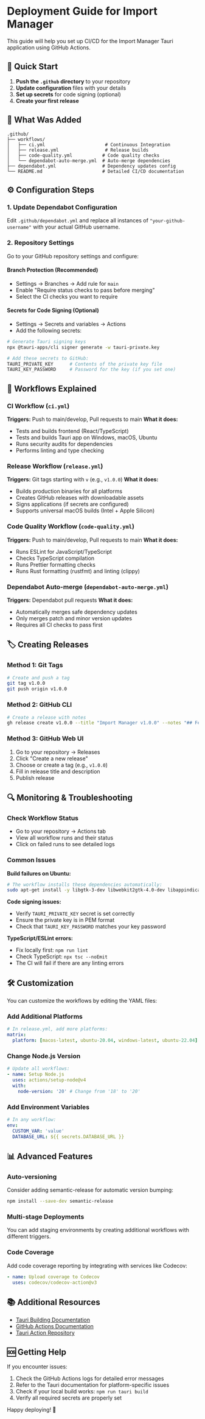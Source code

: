 # Deployment Guide for Import Manager

This guide will help you set up CI/CD for the Import Manager Tauri application using GitHub Actions.

## 🚀 Quick Start

1. **Push the `.github` directory** to your repository
2. **Update configuration** files with your details
3. **Set up secrets** for code signing (optional)
4. **Create your first release**

## 📁 What Was Added

```
.github/
├── workflows/
│   ├── ci.yml                      # Continuous Integration
│   ├── release.yml                 # Release builds
│   ├── code-quality.yml           # Code quality checks
│   └── dependabot-auto-merge.yml  # Auto-merge dependencies
├── dependabot.yml                 # Dependency updates config
└── README.md                      # Detailed CI/CD documentation
```

## ⚙️ Configuration Steps

### 1. Update Dependabot Configuration

Edit `.github/dependabot.yml` and replace all instances of `"your-github-username"` with your actual GitHub username.

### 2. Repository Settings

Go to your GitHub repository settings and configure:

#### Branch Protection (Recommended)

- Settings → Branches → Add rule for `main`
- Enable "Require status checks to pass before merging"
- Select the CI checks you want to require

#### Secrets for Code Signing (Optional)

- Settings → Secrets and variables → Actions
- Add the following secrets:

```bash
# Generate Tauri signing keys
npx @tauri-apps/cli signer generate -w tauri-private.key

# Add these secrets to GitHub:
TAURI_PRIVATE_KEY      # Contents of the private key file
TAURI_KEY_PASSWORD     # Password for the key (if you set one)
```

## 🔄 Workflows Explained

### CI Workflow (`ci.yml`)

**Triggers:** Push to main/develop, Pull requests to main
**What it does:**

- Tests and builds frontend (React/TypeScript)
- Tests and builds Tauri app on Windows, macOS, Ubuntu
- Runs security audits for dependencies
- Performs linting and type checking

### Release Workflow (`release.yml`)

**Triggers:** Git tags starting with `v` (e.g., `v1.0.0`)
**What it does:**

- Builds production binaries for all platforms
- Creates GitHub releases with downloadable assets
- Signs applications (if secrets are configured)
- Supports universal macOS builds (Intel + Apple Silicon)

### Code Quality Workflow (`code-quality.yml`)

**Triggers:** Push to main/develop, Pull requests to main
**What it does:**

- Runs ESLint for JavaScript/TypeScript
- Checks TypeScript compilation
- Runs Prettier formatting checks
- Runs Rust formatting (rustfmt) and linting (clippy)

### Dependabot Auto-merge (`dependabot-auto-merge.yml`)

**Triggers:** Dependabot pull requests
**What it does:**

- Automatically merges safe dependency updates
- Only merges patch and minor version updates
- Requires all CI checks to pass first

## 🏷️ Creating Releases

### Method 1: Git Tags

```bash
# Create and push a tag
git tag v1.0.0
git push origin v1.0.0
```

### Method 2: GitHub CLI

```bash
# Create a release with notes
gh release create v1.0.0 --title "Import Manager v1.0.0" --notes "## Features\n- Added new dashboard\n- Improved performance"
```

### Method 3: GitHub Web UI

1. Go to your repository → Releases
2. Click "Create a new release"
3. Choose or create a tag (e.g., `v1.0.0`)
4. Fill in release title and description
5. Publish release

## 🔍 Monitoring & Troubleshooting

### Check Workflow Status

- Go to your repository → Actions tab
- View all workflow runs and their status
- Click on failed runs to see detailed logs

### Common Issues

**Build failures on Ubuntu:**

```bash
# The workflow installs these dependencies automatically:
sudo apt-get install -y libgtk-3-dev libwebkit2gtk-4.0-dev libappindicator3-dev librsvg2-dev patchelf
```

**Code signing issues:**

- Verify `TAURI_PRIVATE_KEY` secret is set correctly
- Ensure the private key is in PEM format
- Check that `TAURI_KEY_PASSWORD` matches your key password

**TypeScript/ESLint errors:**

- Fix locally first: `npm run lint`
- Check TypeScript: `npx tsc --noEmit`
- The CI will fail if there are any linting errors

## 🛠️ Customization

You can customize the workflows by editing the YAML files:

### Add Additional Platforms

```yaml
# In release.yml, add more platforms:
matrix:
  platform: [macos-latest, ubuntu-20.04, windows-latest, ubuntu-22.04]
```

### Change Node.js Version

```yaml
# Update all workflows:
- name: Setup Node.js
  uses: actions/setup-node@v4
  with:
    node-version: '20' # Change from '18' to '20'
```

### Add Environment Variables

```yaml
# In any workflow:
env:
  CUSTOM_VAR: 'value'
  DATABASE_URL: ${{ secrets.DATABASE_URL }}
```

## 📊 Advanced Features

### Auto-versioning

Consider adding semantic-release for automatic version bumping:

```bash
npm install --save-dev semantic-release
```

### Multi-stage Deployments

You can add staging environments by creating additional workflows with different triggers.

### Code Coverage

Add code coverage reporting by integrating with services like Codecov:

```yaml
- name: Upload coverage to Codecov
  uses: codecov/codecov-action@v3
```

## 📚 Additional Resources

- [Tauri Building Documentation](https://tauri.app/v1/guides/building/)
- [GitHub Actions Documentation](https://docs.github.com/en/actions)
- [Tauri Action Repository](https://github.com/tauri-apps/tauri-action)

## 🆘 Getting Help

If you encounter issues:

1. Check the GitHub Actions logs for detailed error messages
2. Refer to the Tauri documentation for platform-specific issues
3. Check if your local build works: `npm run tauri build`
4. Verify all required secrets are properly set

Happy deploying! 🚀
